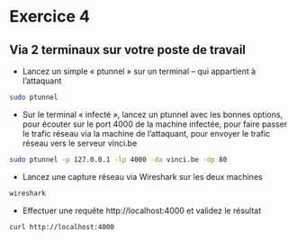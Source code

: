 # Exercice 4

## Via 2 terminaux sur votre poste de travail
- Lancez un simple « ptunnel » sur un terminal – qui appartient à l’attaquant
```bash
sudo ptunnel
```
- Sur le terminal « infecté », lancez un ptunnel avec les bonnes options, pour écouter sur le port 4000 de la machine infectée, pour faire passer le trafic réseau via la machine de l’attaquant, pour envoyer le trafic réseau vers le serveur vinci.be 
```bash
sudo ptunnel -p 127.0.0.1 -lp 4000 -da vinci.be -dp 80
```
- Lancez une capture réseau via Wireshark sur les deux machines
```bash
wireshark
```
- Effectuer une requête http://localhost:4000 et validez le résultat
```bash
curl http://localhost:4000
```